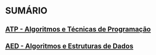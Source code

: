 # SUMÁRIO

## <a href="./ATP - Algoritmos e Técnicas de Programação">ATP - Algoritmos e Técnicas de Programação</a>

## <a href="./AED - Algoritmos e Estruturas de Dados">AED - Algoritmos e Estruturas de Dados</a>